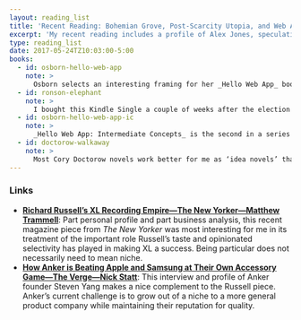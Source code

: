 ```yaml
---
layout: reading_list
title: 'Recent Reading: Bohemian Grove, Post-Scarcity Utopia, and Web Apps'
excerpt: 'My recent reading includes a profile of Alex Jones, speculative fiction about maker nomads, and web app howtos.'
type: reading_list
date: 2017-05-24TZ10:03:00-5:00
books:
  - id: osborn-hello-web-app
    note: >
      Osborn selects an interesting framing for her _Hello Web App_ books: sharing only the minimum necessary information to get a web application up and running in a browser with limited programming experience and essentially no computer science fundamentals. The first of these two books provides a kind of paint-by-numbers template for building a simple Django CRUD application in Python.  Having learned by this sort of trial and error herself, Osborn has a good sense of what is necessary and in what order for the beginner to get a satisfying, tangible project up and running as quickly as possible. However, Osborn necessarily makes some assumptions in how she will limit her scope in order to keep things beginner-friendly, and it will take a certain kind of learner to feel free in breaking those assumptions and making their own experimentations when it comes time to grow beyond this template.
  - id: ronson-elephant
    note: >
      I bought this Kindle Single a couple of weeks after the election last fall, but have only now gotten around to reading it. I’ve always had something of a [soft spot](https://twitter.com/jonesbp/status/860151673637011458) for Alex Jones despite his becoming a less benign force in the world these days—perhaps he never was benign after all—and Jones’s career-making Bohemian Grove documentary was actually the result of a lark proposed by Ronson. As a result, Ronson’s more personal, and even sympathetic, treatment of Jones as both a person and character appeals to me as being truer than the wholesale condemnation that is more typical of this moment. It also means that Ronson was able to get access to some backstage conversations between Jones, his crew, and associates like Roger Stone that are batshit crazy and fascinating.
  - id: osborn-hello-web-app-ic
    note: >
      _Hello Web App: Intermediate Concepts_ is the second in a series of books introducing novice developers to building a web app with Django. Where the first installment provides a walkthrough for building a CRUD app from start to finish, the second book is more of a recipe book for specific features: a messaging system or Stripe integration, for example. The examples are helpful and include functionality that almost any web app project will require, but the shift in approach will mean that true novices should spend some time working on whatever they’ve based on their time with the first book before looking to this one for features to add. There is not enough to the demonstration project in the first book to support adding most of these features as anything other than demonstrations.
  - id: doctorow-walkaway
    note: >
      Most Cory Doctorow novels work better for me as ‘idea novels’ than as stories in themselves. His tendency to have characters break into multi-paragraph monologues outlining the political ramifications of some aspect of maker culture or copy protection almost never serves the pacing of his plots well. However, I read all of them and am always compelled by at least some part of them to think about something new. _Walkaway_ was perhaps the most Doctorow-ish of novels in both these good and bad senses. I read it relatively quickly and mostly enjoyed myself most of the time, but having finished I may remember my ambivalence above another sensation of reading it.
---
```

### Links

- [**Richard Russell’s XL Recording Empire—The New Yorker—Matthew Trammell**][xl]: Part personal profile and part business analysis, this recent magazine piece from _The New Yorker_ was most interesting for me in its treatment of the important role Russell’s taste and opinionated selectivity has played in making XL a success. Being particular does not necessarily need to mean niche.
- [**How Anker is Beating Apple and Samsung at Their Own Accessory Game—The Verge—Nick Statt**][anker]: This interview and profile of Anker founder Steven Yang makes a nice complement to the Russell piece. Anker’s current challenge is to grow out of a niche to a more general product company while maintaining their reputation for quality. 

[xl]: http://www.newyorker.com/magazine/2017/05/15/richard-russells-xl-recordings-empire?mbid=nl_170512_Daily
[anker]: https://www.theverge.com/2017/5/22/15673712/anker-battery-charger-amazon-empire-steven-yang-interview
